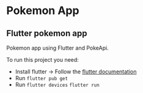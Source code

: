 # Pokemon App
## Flutter pokemon app

Pokemon app using Flutter and PokeApi.

To run this project you need:
- Install flutter -> Follow the [flutter documentation](https://breakdance.github.io/breakdance/)
- Run ```flutter pub get```
- Run ```flutter devices``` ```flutter run```
